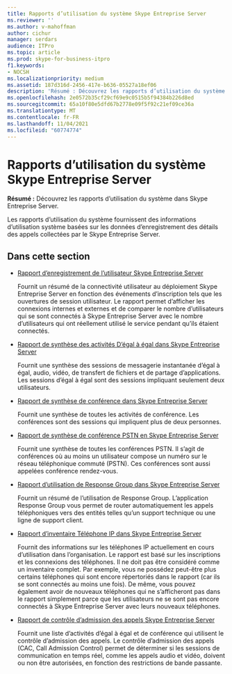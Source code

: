 ```yaml
---
title: Rapports d’utilisation du système Skype Entreprise Server
ms.reviewer: ''
ms.author: v-mahoffman
author: cichur
manager: serdars
audience: ITPro
ms.topic: article
ms.prod: skype-for-business-itpro
f1.keywords:
- NOCSH
ms.localizationpriority: medium
ms.assetid: 187d316d-2456-417e-b636-05527a18ef06
description: 'Résumé : Découvrez les rapports d’utilisation du système Skype Entreprise Server.'
ms.openlocfilehash: 2e0572b35cf29cf69e9c0515b5f94384b226d8ed
ms.sourcegitcommit: 65a10f80e5dfd67b2778e09f5f92c21ef09ce36a
ms.translationtype: MT
ms.contentlocale: fr-FR
ms.lasthandoff: 11/04/2021
ms.locfileid: "60774774"
---
```

# <a name="system-usage-reports-in-skype-for-business-server"></a>Rapports d’utilisation du système Skype Entreprise Server
 
**Résumé :** Découvrez les rapports d’utilisation du système dans Skype Entreprise Server.
  
Les rapports d’utilisation du système fournissent des informations d’utilisation système basées sur les données d’enregistrement des détails des appels collectées par le Skype Entreprise Server.
  
## <a name="in-this-section"></a>Dans cette section

- [Rapport d’enregistrement de l’utilisateur Skype Entreprise Server](user-registration-report.md)
    
    Fournit un résumé de la connectivité utilisateur au déploiement Skype Entreprise Server en fonction des événements d’inscription tels que les ouvertures de session utilisateur. Le rapport permet d’afficher les connexions internes et externes et de comparer le nombre d’utilisateurs qui se sont connectés à Skype Entreprise Server avec le nombre d’utilisateurs qui ont réellement utilisé le service pendant qu’ils étaient connectés.
    
- [Rapport de synthèse des activités D’égal à égal dans Skype Entreprise Server](peer-to-peer-activity-summary-report.md)
    
    Fournit une synthèse des sessions de messagerie instantanée d’égal à égal, audio, vidéo, de transfert de fichiers et de partage d’applications. Les sessions d’égal à égal sont des sessions impliquant seulement deux utilisateurs.
    
- [Rapport de synthèse de conférence dans Skype Entreprise Server](conference-summary-report.md)
    
    Fournit une synthèse de toutes les activités de conférence. Les conférences sont des sessions qui impliquent plus de deux personnes.
    
- [Rapport de synthèse de conférence PSTN en Skype Entreprise Server](pstn-conference-summary-report.md)
    
    Fournit une synthèse de toutes les conférences PSTN. Il s’agit de conférences où au moins un utilisateur compose un numéro sur le réseau téléphonique commuté (PSTN). Ces conférences sont aussi appelées conférence rendez-vous.
    
- [Rapport d’utilisation de Response Group dans Skype Entreprise Server](response-group-usage-report.md)
    
    Fournit un résumé de l’utilisation de Response Group. L’application Response Group vous permet de router automatiquement les appels téléphoniques vers des entités telles qu’un support technique ou une ligne de support client.
    
- [Rapport d’inventaire Téléphone IP dans Skype Entreprise Server](ip-phone-inventory-report.md)
    
    Fournit des informations sur les téléphones IP actuellement en cours d’utilisation dans l’organisation. Le rapport est basé sur les inscriptions et les connexions des téléphones. Il ne doit pas être considéré comme un inventaire complet. Par exemple, vous ne possédez peut-être plus certains téléphones qui sont encore répertoriés dans le rapport (car ils se sont connectés au moins une fois). De même, vous pouvez également avoir de nouveaux téléphones qui ne s’afficheront pas dans le rapport simplement parce que les utilisateurs ne se sont pas encore connectés à Skype Entreprise Server avec leurs nouveaux téléphones.
    
- [Rapport de contrôle d’admission des appels Skype Entreprise Server](call-admission-control-report.md)
    
    Fournit une liste d’activités d’égal à égal et de conférence qui utilisent le contrôle d’admission des appels. Le contrôle d’admission des appels (CAC, Call Admission Control) permet de déterminer si les sessions de communication en temps réel, comme les appels audio et vidéo, doivent ou non être autorisées, en fonction des restrictions de bande passante.
    

